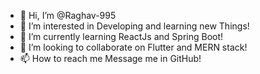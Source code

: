 - 👋 Hi, I’m @Raghav-995
- 👀 I’m interested in Developing and learning new Things!
- 🌱 I’m currently learning ReactJs and Spring Boot!
- 💞️ I’m looking to collaborate on Flutter and MERN stack!
- 📫 How to reach me Message me in GitHub!

<!---
Raghav-995/Raghav-995 is a ✨ special ✨ repository because its `README.md` (this file) appears on your GitHub profile.
You can click the Preview link to take a look at your changes.
--->
